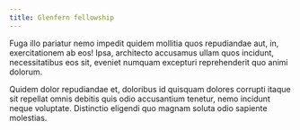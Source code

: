 ```yaml
---
title: Glenfern fellowship
---
```


Fuga illo pariatur nemo impedit quidem mollitia quos repudiandae aut, in, exercitationem ab eos! Ipsa, architecto accusamus ullam quos incidunt, necessitatibus eos sit, eveniet numquam excepturi reprehenderit quo animi dolorum.

Quidem dolor repudiandae et, doloribus id quisquam dolores corrupti itaque sit repellat omnis debitis quis odio accusantium tenetur, nemo incidunt neque voluptate. Distinctio eligendi quo magnam soluta odio sapiente molestias.
